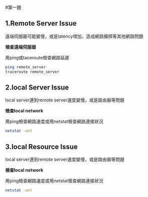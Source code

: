 #第一題

## 1.Remote Server Issue
遠端伺服器可能變慢，或是latency增加，造成網路擁擠等其他網路問題

**檢查遠端伺服器**

用ping或taceroute檢查網路延遲
```bash
ping remote_server
traceroute remote_server
```

## 2.local Server Issue
local server連到remote server速度變慢，或是路由器等問題

**檢查local network**

用ping檢查網路速度或用netstat檢查網路連接狀況
```bash
netstat -ant
```

## 3.local Resource Issue
local server連到remote server速度變慢，或是路由器等問題

**檢查local network**

用ping檢查網路速度或用netstat檢查網路連接狀況
```bash
netstat -ant
```
